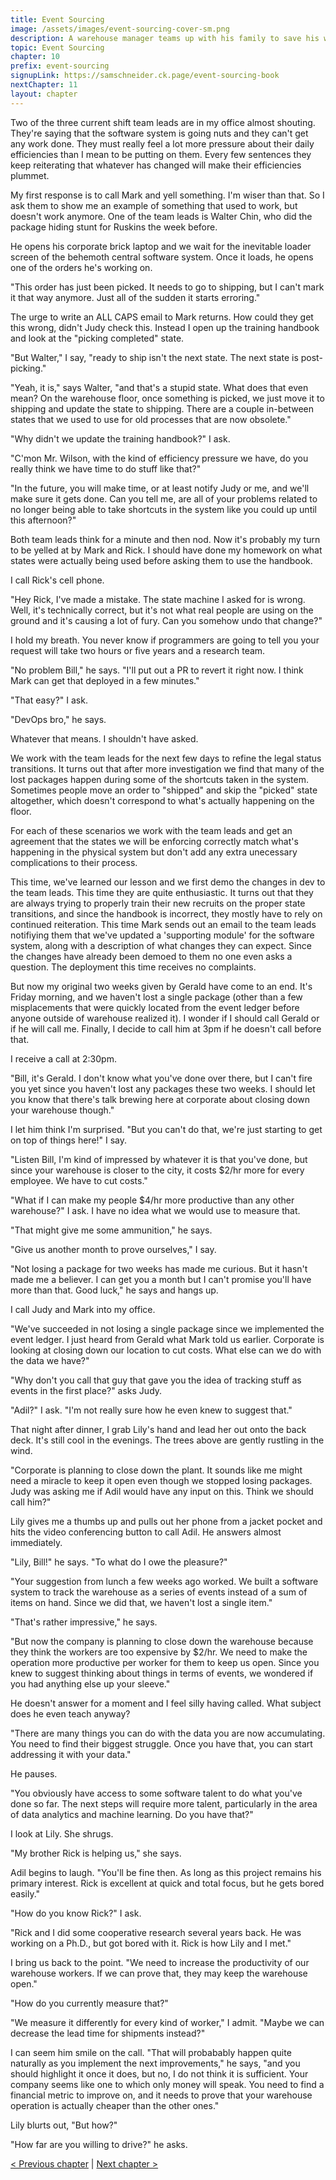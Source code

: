 ```yaml
---
title: Event Sourcing
image: /assets/images/event-sourcing-cover-sm.png
description: A warehouse manager teams up with his family to save his warehouse by implementing a software architectural pattern called event sourcing.
topic: Event Sourcing
chapter: 10
prefix: event-sourcing
signupLink: https://samschneider.ck.page/event-sourcing-book
nextChapter: 11
layout: chapter
---
```


Two of the three current shift team leads are in my office almost shouting. They're saying that the software system is going nuts and they can't get any work done. They must really feel a lot more pressure about their daily efficiencies than I mean to be putting on them. Every few sentences they keep reiterating that whatever has changed will make their efficiencies plummet.

My first response is to call Mark and yell something. I'm wiser than that. So I ask them to show me an example of something that used to work, but doesn't work anymore. One of the team leads is Walter Chin, who did the package hiding stunt for Ruskins the week before.

He opens his corporate brick laptop and we wait for the inevitable loader screen of the behemoth central software system. Once it loads, he opens one of the orders he's working on.

"This order has just been picked. It needs to go to shipping, but I can't mark it that way anymore. Just all of the sudden it starts erroring."

The urge to write an ALL CAPS email to Mark returns. How could they get this wrong, didn't Judy check this. Instead I open up the training handbook and look at the "picking completed" state.

"But Walter," I say, "ready to ship isn't the next state. The next state is post-picking."

"Yeah, it is," says Walter, "and that's a stupid state. What does that even mean? On the warehouse floor, once something is picked, we just move it to shipping and update the state to shipping. There are a couple in-between states that we used to use for old processes that are now obsolete."

"Why didn't we update the training handbook?" I ask.

"C'mon Mr. Wilson, with the kind of efficiency pressure we have, do you really think we have time to do stuff like that?"

"In the future, you will make time, or at least notify Judy or me, and we'll make sure it gets done. Can you tell me, are all of your problems related to no longer being able to take shortcuts in the system like you could up until this afternoon?"

Both team leads think for a minute and then nod. Now it's probably my turn to be yelled at by Mark and Rick. I should have done my homework on what states were actually being used before asking them to use the handbook.

I call Rick's cell phone.

"Hey Rick, I've made a mistake. The state machine I asked for is wrong. Well, it's technically correct, but it's not what real people are using on the ground and it's causing a lot of fury. Can you somehow undo that change?"

I hold my breath. You never know if programmers are going to tell you your request will take two hours or five years and a research team.

"No problem Bill," he says. "I'll put out a PR to revert it right now. I think Mark can get that deployed in a few minutes."

"That easy?" I ask.

"DevOps bro," he says.

Whatever that means. I shouldn't have asked.

We work with the team leads for the next few days to refine the legal status transitions. It turns out that after more investigation we find that many of the lost packages happen during some of the shortcuts taken in the system. Sometimes people move an order to "shipped" and skip the "picked" state altogether, which doesn't correspond to what's actually happening on the floor.

For each of these scenarios we work with the team leads and get an agreement that the states we will be enforcing correctly match what's happening in the physical system but don't add any extra unecessary complications to their process.

This time, we've learned our lesson and we first demo the changes in dev to the team leads. This time they are quite enthusiastic. It turns out that they are always trying to properly train their new recruits on the proper state transitions, and since the handbook is incorrect, they mostly have to rely on continued reiteration. This time Mark sends out an email to the team leads notifiying them that we've updated a 'supporting module' for the software system, along with a description of what changes they can expect. Since the changes have already been demoed to them no one even asks a question. The deployment this time receives no complaints.

But now my original two weeks given by Gerald have come to an end. It's Friday morning, and we haven't lost a single package (other than a few misplacements that were quickly located from the event ledger before anyone outside of warehouse realized it). I wonder if I should call Gerald or if he will call me. Finally, I decide to call him at 3pm if he doesn't call before that.

I receive a call at 2:30pm.

"Bill, it's Gerald. I don't know what you've done over there, but I can't fire you yet since you haven't lost any packages these two weeks. I should let you know that there's talk brewing here at corporate about closing down your warehouse though."

I let him think I'm surprised. "But you can't do that, we're just starting to get on top of things here!" I say.

"Listen Bill, I'm kind of impressed by whatever it is that you've done, but since your warehouse is closer to the city, it costs $2/hr more for every employee. We have to cut costs."

"What if I can make my people $4/hr more productive than any other warehouse?" I ask. I have no idea what we would use to measure that.

"That might give me some ammunition," he says.

"Give us another month to prove ourselves," I say.

"Not losing a package for two weeks has made me curious. But it hasn't made me a believer. I can get you a month but I can't promise you'll have more than that. Good luck," he says and hangs up.

I call Judy and Mark into my office.

"We've succeeded in not losing a single package since we implemented the event ledger. I just heard from Gerald what Mark told us earlier. Corporate is looking at closing down our location to cut costs. What else can we do with the data we have?"

"Why don't you call that guy that gave you the idea of tracking stuff as events in the first place?" asks Judy.

"Adil?" I ask. "I'm not really sure how he even knew to suggest that."

That night after dinner, I grab Lily's hand and lead her out onto the back deck. It's still cool in the evenings. The trees above are gently rustling in the wind.

"Corporate is planning to close down the plant. It sounds like me might need a miracle to keep it open even though we stopped losing packages. Judy was asking me if Adil would have any input on this. Think we should call him?"

Lily gives me a thumbs up and pulls out her phone from a jacket pocket and hits the video conferencing button to call Adil. He answers almost immediately.

"Lily, Bill!" he says. "To what do I owe the pleasure?"

"Your suggestion from lunch a few weeks ago worked. We built a software system to track the warehouse as a series of events instead of a sum of items on hand. Since we did that, we haven't lost a single item."

"That's rather impressive," he says.

"But now the company is planning to close down the warehouse because they think the workers are too expensive by $2/hr. We need to make the operation more productive per worker for them to keep us open. Since you knew to suggest thinking about things in terms of events, we wondered if you had anything else up your sleeve."

He doesn't answer for a moment and I feel silly having called. What subject does he even teach anyway?

"There are many things you can do with the data you are now accumulating. You need to find their biggest struggle. Once you have that, you can start addressing it with your data."

He pauses.

"You obviously have access to some software talent to do what you've done so far. The next steps will require more talent, particularly in the area of data analytics and machine learning. Do you have that?"

I look at Lily. She shrugs.

"My brother Rick is helping us," she says.

Adil begins to laugh. "You'll be fine then. As long as this project remains his primary interest. Rick is excellent at quick and total focus, but he gets bored easily."

"How do you know Rick?" I ask.

"Rick and I did some cooperative research several years back. He was working on a Ph.D., but got bored with it. Rick is how Lily and I met."

I bring us back to the point. "We need to increase the productivity of our warehouse workers. If we can prove that, they may keep the warehouse open."

"How do you currently measure that?" 

"We measure it differently for every kind of worker," I admit. "Maybe we can decrease the lead time for shipments instead?"

I can seem him smile on the call. "That will probabably happen quite naturally as you implement the next improvements," he says, "and you should highlight it once it does, but no, I do not think it is sufficient. Your company seems like one to which only money will speak. You need to find a financial metric to improve on, and it needs to prove that your warehouse operation is actually cheaper than the other ones."

Lily blurts out, "But how?"

"How far are you willing to drive?" he asks.

[< Previous chapter](/blog/event-sourcing-chapter-9) | [Next chapter >](/blog/event-sourcing-chapter-11)
